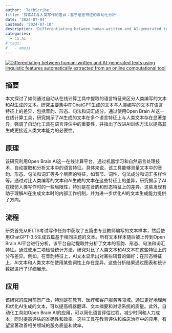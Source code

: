 ```yaml
---
author: 'TechScribe'
title: '探索AI与人类写作的差异：基于语言特征的自动化分析'
date: '2024-07-04'
Lastmod: '2024-07-10'
description: 'Differentiating between human-written and AI-generated texts using linguistic features automatically extracted from an online computational tool'
categories:
  - CS.AI
# tags:
#   - emoji
---
```


[![Differentiating between human-written and AI-generated texts using linguistic features automatically extracted from an online computational tool](https://arxiv-research-1301205113.cos.ap-guangzhou.myqcloud.com/images/2407.03646v1.pdf_0.jpg)](https://arxiv.org/abs/2407.03646v1)

## 摘要

本文探讨了如何通过自动从在线计算工具中提取的语言特征来区分人类编写的文本和AI生成的文本。研究主要集中在ChatGPT生成的文本与人类编写的文本在语言特征上的差异，包括音韵、形态、句法和词汇成分。通过使用Open Brain AI这一在线计算工具，研究揭示了AI生成的文本在多个语言特征上与人类文本存在显著差异，强调了自动化工具在语言评估中的重要性，并指出了改进AI训练方法以提高其生成更接近人类文本能力的必要性。<!--more-->

## 原理

该研究利用Open Brain AI这一在线计算平台，通过机器学习和自然语言处理技术，自动提取和分析文本中的语言特征。具体来说，该工具能够测量文本中的音韵、形态、句法和词汇等多个层面的特征，如音节、词性、句法成分和词汇多样性等。通过对比人类编写的文本和AI生成的文本在这些特征上的差异，研究揭示了AI在模仿人类写作时的一些局限性，特别是在音韵和形态特征上的差异。这些发现有助于理解AI在生成文本时的内部工作机制，并为进一步优化AI的文本生成能力提供了方向。

## 流程

研究首先从IELTS考试写作任务中获取了五篇由专业教师编写的文本样本，然后使用ChatGPT-3.5生成五篇基于相同主题的文本。所有文本样本随后被上传到Open Brain AI平台进行分析。该平台自动提取并分析了文本的音韵、形态、句法和词汇特征。通过使用二项检验统计方法，研究对比了人类文本和AI文本在这些特征上的分布差异。例如，在音韵特征上，AI文本显示出对某些辅音的偏好；在形态特征上，AI文本和人类文本在使用某些词性上存在差异。这些分析结果通过图表和统计数据进行了详细展示。

## 应用

该研究的应用前景广泛，特别是在教育、医疗和客户服务等领域。通过更好地理解和优化AI生成的文本，可以提高机器翻译、文本摘要和对话系统的质量。此外，自动化工具如Open Brain AI的应用，可以简化语言评估过程，减少时间和人力成本，同时提高评估的准确性和效率。这些工具在教育评估和临床治疗中的应用，有望显著改善相关领域的服务质量和效率。